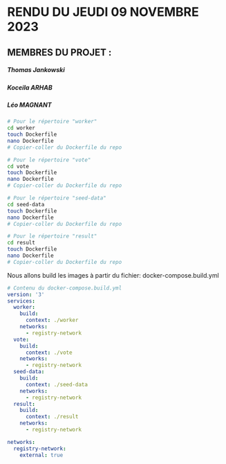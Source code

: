 # **RENDU DU JEUDI 09 NOVEMBRE 2023**
## MEMBRES DU PROJET :
##### Thomas Jankowski
##### Koceila ARHAB
##### Léo MAGNANT

```bash
# Pour le répertoire "worker"
cd worker
touch Dockerfile
nano Dockerfile
# Copier-coller du Dockerfile du repo

# Pour le répertoire "vote"
cd vote
touch Dockerfile
nano Dockerfile
# Copier-coller du Dockerfile du repo

# Pour le répertoire "seed-data"
cd seed-data
touch Dockerfile
nano Dockerfile
# Copier-coller du Dockerfile du repo

# Pour le répertoire "result"
cd result
touch Dockerfile
nano Dockerfile
# Copier-coller du Dockerfile du repo
```
Nous allons build les images à partir du fichier:
docker-compose.build.yml
```yaml
# Contenu du docker-compose.build.yml
version: '3'
services:
  worker:
    build:
      context: ./worker
    networks:
      - registry-network
  vote:
    build:
      context: ./vote
    networks:
      - registry-network
  seed-data:
    build:
      context: ./seed-data
    networks:
      - registry-network
  result:
    build:
      context: ./result
    networks:
      - registry-network

networks:
  registry-network:
    external: true
```


